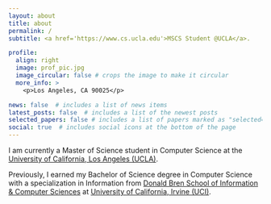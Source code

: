 ```yaml
---
layout: about
title: about
permalink: /
subtitle: <a href='https://www.cs.ucla.edu'>MSCS Student @UCLA</a>. 

profile:
  align: right
  image: prof_pic.jpg
  image_circular: false # crops the image to make it circular
  more_info: >
    <p>Los Angeles, CA 90025</p>

news: false  # includes a list of news items
latest_posts: false  # includes a list of the newest posts
selected_papers: false # includes a list of papers marked as "selected={true}"
social: true  # includes social icons at the bottom of the page
---
```


I am currently a Master of Science student in Computer Science at the [University of California, Los Angeles (UCLA)](https://www.ucla.edu).

Previously, I earned my Bachelor of Science degree in Computer Science with a specialization in Information from [Donald Bren School of Information & Computer Sciences](https://ics.uci.edu) at [University of California, Irvine (UCI)](https://uci.edu).